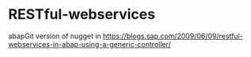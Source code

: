 # RESTful-webservices
abapGit version of nugget in https://blogs.sap.com/2009/06/09/restful-webservices-in-abap-using-a-generic-controller/
